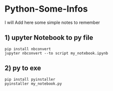 # Python-Some-Infos
I will Add here some simple notes to remember


## 1) upyter Notebook to py file 
```
pip install nbconvert
jupyter nbconvert --to script my_notebook.ipynb
```

## 2) py to exe
```
pip install pyinstaller
pyinstaller my_notebook.py
```